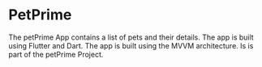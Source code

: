 # PetPrime

The petPrime App contains a list of pets and their details. The app is built using Flutter and Dart. The app is built using the MVVM architecture. Is is part of the petPrime Project.

